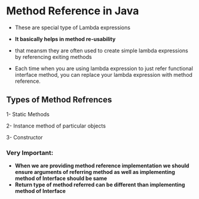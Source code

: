 
# Method Reference in Java

- These are special type of Lambda expressions

- **It basically helps in method re-usability**

-  that meansm they are often used to create simple lambda expressions by referencing exiting methods


- Each time when you are using lambda expression to just refer functional interface method, you  can replace your lambda expression with method reference. 


## Types of Method Refrences

1- Static Methods
  
2- Instance method of particular objects

3- Constructor


### Very Important: 

-  **When we are providing method reference implementation we should ensure arguments of referring method as well as implementing method of Interface should be same**
- **Return type of method referred can be different than implementing method of Interface**

